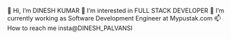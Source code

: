 👋 Hi, I’m DINESH KUMAR
👀 I’m interested in FULL STACK DEVELOPER
🌱 I’m currently working as Software Development Engineer at Mypustak.com
📫 How to reach me insta@DINESH_PALVANSI
